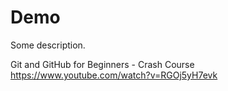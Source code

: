 # Demo

Some description.

Git and GitHub for Beginners - Crash Course
https://www.youtube.com/watch?v=RGOj5yH7evk
